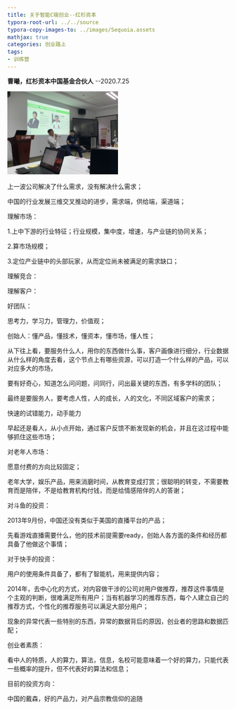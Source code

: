 ```yaml
---
title: 关于智能C端创业--红杉资本
typora-root-url: ../../source
typora-copy-images-to: ../images/Sequoia.assets
mathjax: true
categories: 创业路上
tags:
- 训练营
---
```


 **曹曦，红杉资本中国基金合伙人** --2020.7.25

<img src="/images/Sequoia.assets/IMG_3595-9620181.jpeg" alt="IMG_3595" width ="50%" style="zoom:25%;"/>

<!--more-->

上一波公司解决了什么需求，没有解决什么需求；

中国的行业发展三维交叉推动的进步，需求端，供给端，渠道端；

理解市场：

1.上中下游的行业特征；行业规模，集中度，增速，与产业链的协同关系；

2.算市场规模；

3.定位产业链中的头部玩家，从而定位尚未被满足的需求缺口；

理解竞合：

理解客户：

好团队：

思考力，学习力，管理力，价值观；

创始人：懂产品，懂技术，懂资本，懂市场，懂人性；

从下往上看，要服务什么人，用你的东西做什么事，客户画像进行细分，行业数据从什么样的角度去看，这个节点上有哪些资源，可以打造一个什么样的产品，可以对应多大的市场，

要有好奇心，知道怎么问问题，问同行，问出最关键的东西，有多学科的团队；

最终是要服务人，要考虑人性，人的成长，人的文化，不同区域客户的需求；

快速的试错能力，动手能力

早起还是看人，从小点开始，通过客户反馈不断发现新的机会，并且在这过程中能够抓住这些市场；

 

对老年人市场：

愿意付费的方向比较固定；

老年大学，娱乐产品，用来消磨时间，从教育变成打赏；很聪明的转变，不需要教育而是陪伴，不是给教育机构付钱，而是给情感陪伴的人的答谢；

 

对斗鱼的投资：

2013年9月份，中国还没有类似于美国的直播平台的产品；

先看游戏直播需要什么，他的技术前提需要ready，创始人各方面的条件和经历都具备了他做这个事情；

对于快手的投资：

用户的使用条件具备了，都有了智能机，用来提供内容；

2014年，去中心化的方式，对内容做干涉的公司对用户做推荐，推荐这件事情是个主观的判断，很难满足所有用户；当有机器学习的推荐东西，每个人建立自己的推荐方式，个性化的推荐服务可以满足大部分用户；

现象的异常代表一些特别的东西，异常的数据背后的原因，创业者的思路和数据匹配；

创业者素质：

看中人的特质，人的算力，算法，信息，名校可能意味着一个好的算力，只能代表一些概率的提升，但不代表好的算法和信息；

 目前的投资方向：

中国的戴森，好的产品力，对产品宗教信仰的追随

